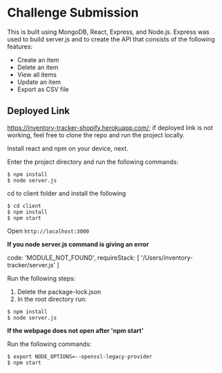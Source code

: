 # Challenge Submission
This is built using MongoDB, React, Express, and Node.js. Express was used to build server.js and to create the API that consists of the following features:
- Create an item
- Delete an item
- View all items
- Update an item
- Export as CSV file

## Deployed Link
https://inventory-tracker-shopify.herokuapp.com/; if deployed link is not working, feel free to clone the repo and run the project locally.

Install react and npm on your device, next.

Enter the project directory and run the following commands:

```
$ npm install
$ node server.js
```

cd to client folder and install the following

```
$ cd client
$ npm install
$ npm start
```

Open `http://localhost:3000`

**If you node server.js command is giving an error**

code: 'MODULE_NOT_FOUND',
requireStack: [ '/Users/inventory-tracker/server.js' ]

Run the following steps:
1. Delete the package-lock.json
2. In the root directory run: 
```
$ npm install
$ node server.js
```
**If the webpage does not open after 'npm start'**

Run the following commands:

```
$ export NODE_OPTIONS=--openssl-legacy-provider
$ npm start
```
